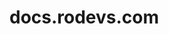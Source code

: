 # docs.rodevs.com

<html>
  <head>
    <script type="text/javascript">
      window.location.href = "https://docs.rodevs.com/";
    </script>
  </head>
  <body>
  </body>
</html>



